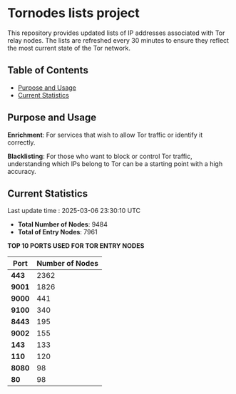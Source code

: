 # Tornodes lists project

This repository provides updated lists of IP addresses associated with Tor relay nodes. The lists are refreshed every 30 minutes to ensure they reflect the most current state of the Tor network.

## Table of Contents

- [Purpose and Usage](#purpose-and-usage)
- [Current Statistics](#current-statistics)


## Purpose and Usage

**Enrichment**: For services that wish to allow Tor traffic or identify it correctly.

**Blacklisting**: For those who want to block or control Tor traffic, understanding which IPs belong to Tor can be a starting point with a high accuracy.

## Current Statistics

Last update time : 2025-03-06 23:30:10 UTC

- **Total Number of Nodes**: 9484
- **Total of Entry Nodes**: 7961

**TOP 10 PORTS USED FOR TOR ENTRY NODES**

| **Port** | **Number of Nodes** |
|------|-----------------|
| **443**   | 2362  |
| **9001**   | 1826  |
| **9000**   | 441  |
| **9100**   | 340  |
| **8443**   | 195  |
| **9002**   | 155  |
| **143**   | 133  |
| **110**   | 120  |
| **8080**   | 98  |
| **80**   | 98  |

